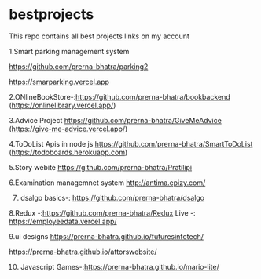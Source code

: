 # bestprojects
This repo contains all best projects links on my account

1.Smart parking management system

https://github.com/prerna-bhatra/parking2

https://smarparking.vercel.app

2.ONlineBookStore-:https://github.com/prerna-bhatra/bookbackend
(https://onlinelibrary.vercel.app/)

3.Advice Project
https://github.com/prerna-bhatra/GiveMeAdvice
(https://give-me-advice.vercel.app/)

4.ToDoList Apis in node js
https://github.com/prerna-bhatra/SmartToDoList
(https://todoboards.herokuapp.com)


5.Story webite 
https://github.com/prerna-bhatra/Pratilipi


6.Examination managemnet system
http://antima.epizy.com/


7. dsalgo basics-:
https://github.com/prerna-bhatra/dsalgo


8.Redux -:https://github.com/prerna-bhatra/Redux
Live -: 
https://employeedata.vercel.app/


9.ui designs
https://prerna-bhatra.github.io/futuresinfotech/



https://prerna-bhatra.github.io/attorswebsite/



10. Javascript Games-:https://prerna-bhatra.github.io/mario-lite/



